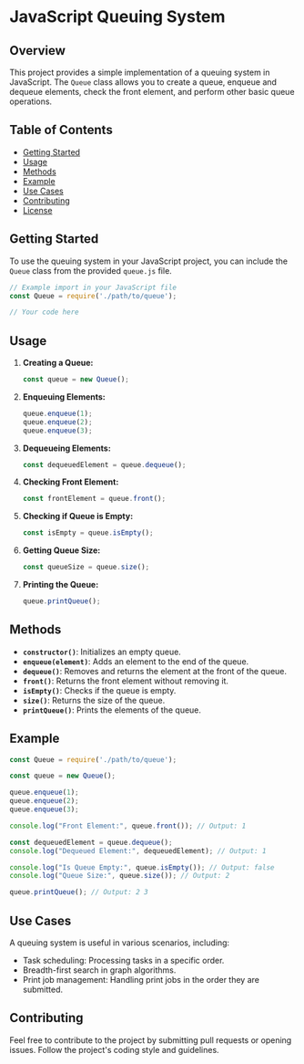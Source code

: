 # JavaScript Queuing System

## Overview

This project provides a simple implementation of a queuing system in JavaScript. The `Queue` class allows you to create a queue, enqueue and dequeue elements, check the front element, and perform other basic queue operations.

## Table of Contents

- [Getting Started](#getting-started)
- [Usage](#usage)
- [Methods](#methods)
- [Example](#example)
- [Use Cases](#use-cases)
- [Contributing](#contributing)
- [License](#license)

## Getting Started

To use the queuing system in your JavaScript project, you can include the `Queue` class from the provided `queue.js` file.

```javascript
// Example import in your JavaScript file
const Queue = require('./path/to/queue');

// Your code here
```

## Usage

1. **Creating a Queue:**
   ```javascript
   const queue = new Queue();
   ```

2. **Enqueuing Elements:**
   ```javascript
   queue.enqueue(1);
   queue.enqueue(2);
   queue.enqueue(3);
   ```

3. **Dequeueing Elements:**
   ```javascript
   const dequeuedElement = queue.dequeue();
   ```

4. **Checking Front Element:**
   ```javascript
   const frontElement = queue.front();
   ```

5. **Checking if Queue is Empty:**
   ```javascript
   const isEmpty = queue.isEmpty();
   ```

6. **Getting Queue Size:**
   ```javascript
   const queueSize = queue.size();
   ```

7. **Printing the Queue:**
   ```javascript
   queue.printQueue();
   ```

## Methods

- **`constructor()`**: Initializes an empty queue.
- **`enqueue(element)`**: Adds an element to the end of the queue.
- **`dequeue()`**: Removes and returns the element at the front of the queue.
- **`front()`**: Returns the front element without removing it.
- **`isEmpty()`**: Checks if the queue is empty.
- **`size()`**: Returns the size of the queue.
- **`printQueue()`**: Prints the elements of the queue.

## Example

```javascript
const Queue = require('./path/to/queue');

const queue = new Queue();

queue.enqueue(1);
queue.enqueue(2);
queue.enqueue(3);

console.log("Front Element:", queue.front()); // Output: 1

const dequeuedElement = queue.dequeue();
console.log("Dequeued Element:", dequeuedElement); // Output: 1

console.log("Is Queue Empty:", queue.isEmpty()); // Output: false
console.log("Queue Size:", queue.size()); // Output: 2

queue.printQueue(); // Output: 2 3
```

## Use Cases

A queuing system is useful in various scenarios, including:

- Task scheduling: Processing tasks in a specific order.
- Breadth-first search in graph algorithms.
- Print job management: Handling print jobs in the order they are submitted.

## Contributing

Feel free to contribute to the project by submitting pull requests or opening issues. Follow the project's coding style and guidelines.


